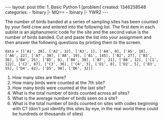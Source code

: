 --- layout: post title: 1. Basic Python 1 [problem] created: 1346258548
categories: - !binary |- MQ== - !binary |- YWR2 ---

The number of birds banded at a series of sampling sites has been
counted by your field crew and entered into the following list. The
first item in each sublist is an alphanumeric code for the site and the
second value is the number of birds banded. Cut and paste the list into
your assignment and then answer the following questions by printing them
to the screen.

    data = [['A1', 28], ['A2', 32], ['A3', 1], ['A4', 0], ['A5', 10], ['A6', 22], ['A7', 30], ['A8', 19], ['B1', 145], ['B2', 27], ['B3', 36], ['B4', 25], ['B5', 9], ['B6', 38], ['B7', 21], ['B8', 12], ['C1', 122], ['C2', 87], ['C3', 36], ['C4', 3], ['D1', 0], ['D2', 5], ['D3', 55], ['D4', 62], ['D5', 98], ['D6', 32]]

1.  How many sites are there?
2.  How many birds were counted at the 7th site?
3.  How many birds were counted at the last site?
4.  What is the total number of birds counted across all sites?
5.  What is the average number of birds seen on a site?
6.  What is the total number of birds counted on sites with codes
    beginning with C? (don't just identify this sites by eye, in the
    real world there could be hundreds or thousands of sites)

